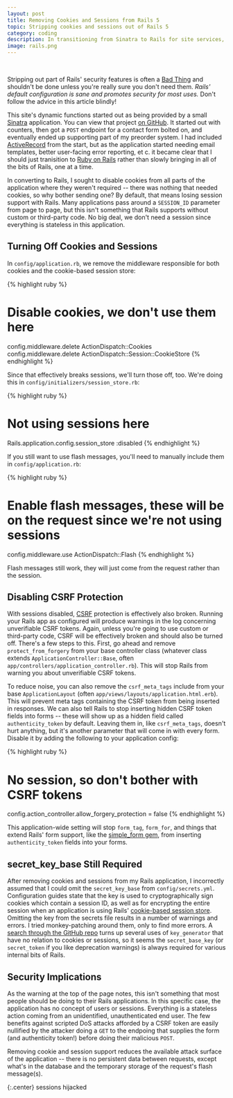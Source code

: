 ```yaml
---
layout: post
title: Removing Cookies and Sessions from Rails 5
topic: Stripping cookies and sessions out of Rails 5
category: coding
description: In transitioning from Sinatra to Rails for site services, I ended up removing pieces of Rails 5 that were not relevant to my project. This post covers removing cookies and sessions and their related configuration options, and what can and cannot be removed.
image: rails.png
---
```


&nbsp;
<div class='error_explanation'>
  <div class='error_explanation_content'>
    <p>Stripping out part of Rails' security features is often a <a href='http://www.catb.org/jargon/html/B/Bad-Thing.html'>Bad Thing</a> and shouldn't be done unless you're really sure you don't need them. <i>Rails' default configuration is sane and promotes security for most uses.</i> Don't follow the advice in this article blindly!</p>
  </div>
</div>

This site's dynamic functions started out as being provided by a small [Sinatra](http://www.sinatrarb.com/) application. You can view that project [on GitHub](https://github.com/chapmajs/site_services.git). It started out with counters, then got a `POST` endpoint for a contact form bolted on, and eventually ended up supporting part of my preorder system. I had included [ActiveRecord](https://rubygems.org/gems/activerecord) from the start, but as the application started needing email templates, better user-facing error reporting, et c. it became clear that I should just tranisition to [Ruby on Rails](http://rubyonrails.org/) rather than slowly bringing in all of the bits of Rails, one at a time.

In converting to Rails, I sought to disable cookies from all parts of the application where they weren't required -- there was nothing that needed cookies, so why bother sending one? By default, that means losing session support with Rails. Many applications pass around a `SESSION_ID` parameter from page to page, but this isn't something that Rails supports without custom or third-party code. No big deal, we don't need a session since everything is stateless in this application.

Turning Off Cookies and Sessions
--------------------------------

In `config/application.rb`, we remove the middleware responsible for both cookies and the cookie-based session store:

{% highlight ruby %}
# Disable cookies, we don't use them here
config.middleware.delete ActionDispatch::Cookies
config.middleware.delete ActionDispatch::Session::CookieStore
{% endhighlight %}

Since that effectively breaks sessions, we'll turn those off, too. We're doing this in `config/initializers/session_store.rb`:

{% highlight ruby %}
# Not using sessions here
Rails.application.config.session_store :disabled
{% endhighlight %}

If you still want to use flash messages, you'll need to manually include them in `config/application.rb`:

{% highlight ruby %}
# Enable flash messages, these will be on the request since we're not using sessions
config.middleware.use ActionDispatch::Flash
{% endhighlight %}

Flash messages still work, they will just come from the request rather than the session.

Disabling CSRF Protection
-------------------------

With sessions disabled, [CSRF](https://en.wikipedia.org/wiki/Cross-site_request_forgery) protection is effectively also broken. Running your Rails app as configured will produce warnings in the log concerning unverifiable CSRF tokens. Again, unless you're going to use custom or third-party code, CSRF will be effectively broken and should also be turned off. There's a few steps to this. First, go ahead and remove `protect_from_forgery` from your base controller class (whatever class extends `ApplicationController::Base`, often `app/controllers/application_controller.rb`). This will stop Rails from warning you about unverifiable CSRF tokens. 

To reduce noise, you can also remove the `csrf_meta_tags` include from your base `ApplicationLayout` (often `app/views/layouts/application.html.erb`). This will prevent meta tags containing the CSRF token from being inserted in responses. We can also tell Rails to stop inserting hidden CSRF token fields into forms -- these will show up as a hidden field called `authenticity_token` by default. Leaving them in, like `csrf_meta_tags`, doesn't hurt anything, but it's another parameter that will come in with every form. Disable it by adding the following to your application config:

{% highlight ruby %}
# No session, so don't bother with CSRF tokens
config.action_controller.allow_forgery_protection = false
{% endhighlight %}

This application-wide setting will stop `form_tag`, `form_for`, and things that extend Rails' form support, like the [simple_form gem](https://github.com/plataformatec/simple_form), from inserting `authenticity_token` fields into your forms.

secret_key_base Still Required
------------------------------

After removing cookies and sessions from my Rails application, I incorrectly assumed that I could omit the `secret_key_base` from `config/secrets.yml`. Configuration guides state that the key is used to cryptographically sign cookies which contain a session ID, as well as for encrypting the entire session when an application is using Rails' [cookie-based session store](http://api.rubyonrails.org/classes/ActionDispatch/Session/CookieStore.html). Omitting the key from the secrets file results in a number of warnings and errors. I tried monkey-patching around them, only to find more errors. A [search through the GitHub repo](https://github.com/rails/rails/search?utf8=%E2%9C%93&q=key_generator) turns up several uses of `key_generator` that have no relation to cookies or sessions, so it seems the `secret_base_key` (or `secret_token` if you like deprecation warnings) is always required for various internal bits of Rails.

Security Implications
---------------------

As the warning at the top of the page notes, this isn't something that most people should be doing to their Rails applications. In this specific case, the application has no concept of users or sessions. Everything is a stateless action coming from an unidentified, unauthenticated end user. The few benefits against scripted DoS attacks afforded by a CSRF token are easily nullified by the attacker doing a `GET` to the endpoing that supplies the form (and authenticity token!) before doing their malicious `POST`. 

Removing cookie and session support reduces the available attack surface of the application -- there is no persistent data between requests, except what's in the database and the temporary storage of the request's flash message(s).

{:.center}
<span><script language="javascript" src="https://services.theglitchworks.net/counters/rails_cookies"></script> sessions hijacked</span>